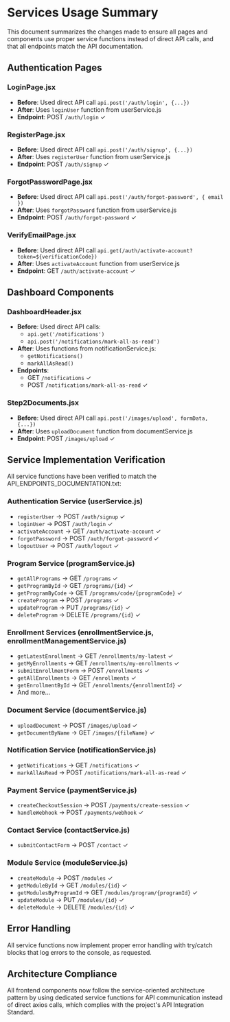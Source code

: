 # Services Usage Summary

This document summarizes the changes made to ensure all pages and components use proper service functions instead of direct API calls, and that all endpoints match the API documentation.

## Authentication Pages

### LoginPage.jsx
- **Before**: Used direct API call `api.post('/auth/login', {...})`
- **After**: Uses `loginUser` function from userService.js
- **Endpoint**: POST `/auth/login` ✓

### RegisterPage.jsx
- **Before**: Used direct API call `api.post('/auth/signup', {...})`
- **After**: Uses `registerUser` function from userService.js
- **Endpoint**: POST `/auth/signup` ✓

### ForgotPasswordPage.jsx
- **Before**: Used direct API call `api.post('/auth/forgot-password', { email })`
- **After**: Uses `forgotPassword` function from userService.js
- **Endpoint**: POST `/auth/forgot-password` ✓

### VerifyEmailPage.jsx
- **Before**: Used direct API call `api.get(/auth/activate-account?token=${verificationCode})`
- **After**: Uses `activateAccount` function from userService.js
- **Endpoint**: GET `/auth/activate-account` ✓

## Dashboard Components

### DashboardHeader.jsx
- **Before**: Used direct API calls:
  - `api.get('/notifications')`
  - `api.post('/notifications/mark-all-as-read')`
- **After**: Uses functions from notificationService.js:
  - `getNotifications()`
  - `markAllAsRead()`
- **Endpoints**:
  - GET `/notifications` ✓
  - POST `/notifications/mark-all-as-read` ✓

### Step2Documents.jsx
- **Before**: Used direct API call `api.post('/images/upload', formData, {...})`
- **After**: Uses `uploadDocument` function from documentService.js
- **Endpoint**: POST `/images/upload` ✓

## Service Implementation Verification

All service functions have been verified to match the API_ENDPOINTS_DOCUMENTATION.txt:

### Authentication Service (userService.js)
- `registerUser` → POST `/auth/signup` ✓
- `loginUser` → POST `/auth/login` ✓
- `activateAccount` → GET `/auth/activate-account` ✓
- `forgotPassword` → POST `/auth/forgot-password` ✓
- `logoutUser` → POST `/auth/logout` ✓

### Program Service (programService.js)
- `getAllPrograms` → GET `/programs` ✓
- `getProgramById` → GET `/programs/{id}` ✓
- `getProgramByCode` → GET `/programs/code/{programCode}` ✓
- `createProgram` → POST `/programs` ✓
- `updateProgram` → PUT `/programs/{id}` ✓
- `deleteProgram` → DELETE `/programs/{id}` ✓

### Enrollment Services (enrollmentService.js, enrollmentManagementService.js)
- `getLatestEnrollment` → GET `/enrollments/my-latest` ✓
- `getMyEnrollments` → GET `/enrollments/my-enrollments` ✓
- `submitEnrollmentForm` → POST `/enrollments` ✓
- `getAllEnrollments` → GET `/enrollments` ✓
- `getEnrollmentById` → GET `/enrollments/{enrollmentId}` ✓
- And more...

### Document Service (documentService.js)
- `uploadDocument` → POST `/images/upload` ✓
- `getDocumentByName` → GET `/images/{fileName}` ✓

### Notification Service (notificationService.js)
- `getNotifications` → GET `/notifications` ✓
- `markAllAsRead` → POST `/notifications/mark-all-as-read` ✓

### Payment Service (paymentService.js)
- `createCheckoutSession` → POST `/payments/create-session` ✓
- `handleWebhook` → POST `/payments/webhook` ✓

### Contact Service (contactService.js)
- `submitContactForm` → POST `/contact` ✓

### Module Service (moduleService.js)
- `createModule` → POST `/modules` ✓
- `getModuleById` → GET `/modules/{id}` ✓
- `getModulesByProgramId` → GET `/modules/program/{programId}` ✓
- `updateModule` → PUT `/modules/{id}` ✓
- `deleteModule` → DELETE `/modules/{id}` ✓

## Error Handling

All service functions now implement proper error handling with try/catch blocks that log errors to the console, as requested.

## Architecture Compliance

All frontend components now follow the service-oriented architecture pattern by using dedicated service functions for API communication instead of direct axios calls, which complies with the project's API Integration Standard.